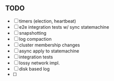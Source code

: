 ## TODO
- [ ] timers (election, heartbeat)
- [ ] e2e integration tests w/ sync statemachine
- [ ] snapshotting
- [ ] log compaction
- [ ] cluster membership changes
- [ ] async apply to statemachine
- [ ] integration tests
- [ ] lossy network impl.
- [ ] disk based log
- [ ] 
